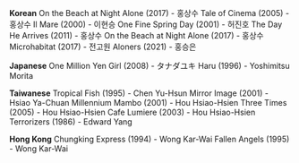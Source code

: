 **Korean**
On the Beach at Night Alone (2017) - 홍상수
Tale of Cinema (2005) - 홍상수
Il Mare (2000) - 이현승
One Fine Spring Day (2001) - 허진호
The Day He Arrives (2011) - 홍상수
On the Beach at Night Alone (2017) - 홍상수
Microhabitat (2017) - 전고원
Aloners (2021) - 홍승은

**Japanese**
One Million Yen Girl (2008) - タナダユキ
Haru (1996) - Yoshimitsu Morita

**Taiwanese**
Tropical Fish (1995) - Chen Yu-Hsun
Mirror Image (2001) - Hsiao Ya-Chuan
Millennium Mambo (2001) - Hou Hsiao-Hsien
Three Times (2005) - Hou Hsiao-Hsien
Cafe Lumiere (2003) - Hou Hsiao-Hsien
Terrorizers (1986) - Edward Yang

**Hong Kong**
Chungking Express (1994) - Wong Kar-Wai
Fallen Angels (1995) - Wong Kar-Wai